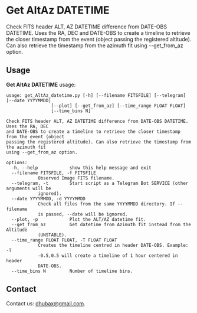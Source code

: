 Get AltAz DATETIME
==================

Check FITS header ALT, AZ DATETIME difference from DATE-OBS DATETIME.
Uses the RA, DEC and DATE-OBS to create a timeline to retrieve the 
closer timestamp from the event (object passing the registered altitude).
Can also retrieve the timestamp from the azimuth fit using --get_from_az 
option.

Usage
-----

**Get AltAz DATETIME** usage:

	usage: get_AltAz_datetime.py [-h] [--filename FITSFILE] [--telegram] [--date YYYYMMDD]
				     [--plot] [--get_from_az] [--time_range FLOAT FLOAT]
				     [--time_bins N]

	Check FITS header ALT, AZ DATETIME difference from DATE-OBS DATETIME. Uses the RA, DEC
	and DATE-OBS to create a timeline to retrieve the closer timestamp from the event (object
	passing the registered altitude). Can also retrieve the timestamp from the azimuth fit
	using --get_from_az option.

	options:
	  -h, --help            show this help message and exit
	  --filename FITSFILE, -f FITSFILE
				Observed Image FITS filename.
	  --telegram, -t        Start script as a Telegram Bot SERVICE (other arguments will be
				ignored).
	  --date YYYYMMDD, -d YYYYMMDD
				Check all files from the same YYYYMMDD directory. If --filename
				is passed, --date will be ignored.
	  --plot, -p            Plot the ALT/AZ datetime fit.
	  --get_from_az         Get datetime from Azimuth fit instead from the Altitude
				(UNSTABLE).
	  --time_range FLOAT FLOAT, -T FLOAT FLOAT
				Creates the timeline centred in header DATE-OBS. Example: -T
				-0.5,0.5 will create a timeline of 1 hour centered in header
				DATE-OBS.
	  --time_bins N         Number of timeline bins.

Contact
-------
	
Contact us: [dhubax@gmail.com](mailto:dhubax@gmail.com).
